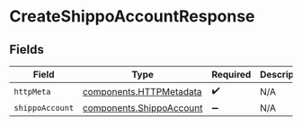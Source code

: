 # CreateShippoAccountResponse


## Fields

| Field                                                                | Type                                                                 | Required                                                             | Description                                                          |
| -------------------------------------------------------------------- | -------------------------------------------------------------------- | -------------------------------------------------------------------- | -------------------------------------------------------------------- |
| `httpMeta`                                                           | [components.HTTPMetadata](../../models/components/httpmetadata.md)   | :heavy_check_mark:                                                   | N/A                                                                  |
| `shippoAccount`                                                      | [components.ShippoAccount](../../models/components/shippoaccount.md) | :heavy_minus_sign:                                                   | N/A                                                                  |
